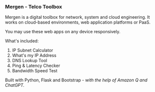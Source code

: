 ### Mergen - Telco Toolbox

Mergen is a digital toolbox for network, system and cloud engineering. It works on cloud-based environments, web application platforms or PaaS. 

You may use these web apps on any device responsively. 

What's included: 
1. IP Subnet Calculator
2. What's my IP Address 
3. DNS Lookup Tool 
4. Ping & Latency Checker
5. Bandwidth Speed Test

Built with Python, Flask and Bootstrap - <em>with the help of Amazon Q and ChatGPT.</em>
